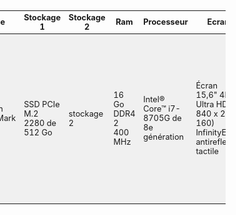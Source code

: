 <table style="margin-left: -29em;margin-right: -29em; font-size: 0.8rem">
  <thead>
    <tr>
      <th>Modèle</th>
      <th>Autonomie</th>
      <th>Stockage 1</th>
      <th>Stockage 2</th>
      <th>Ram</th>
      <th>Processeur</th>
      <th>Ecran</th>
      <th>Prix</th>
      <th>OS</th>
      <th>Carte graphique</th>
      <th>Port écran</th>
      <th>Thunderbolt</th>
      <th>Garantie</th>
      <th>Coupons</th>
    </tr>
  </thead>
  <tbody>
    <tr style="background-color: #F0F0F0">
      <th>
        <a href="https://www.dell.com/fr-fr/shop/laptops/nouveau-syst%C3%A8me-2-en-1-15/spd/xps-15-9575-2-in-1-laptop">XPS 15 2-en-1</a>
      </th>
      <td>15h 25m* en FHD(MobileMark 2014)</td>
      <td>SSD PCIe M.2 2280 de 512 Go</td>
      <td>stockage 2</td>
      <td>16 Go DDR4 2 400 MHz</td>
      <td>Intel® Core™ i7-8705G de 8e génération</td>
      <td>Écran 15,6" 4K Ultra HD (3 840 x 2 160) InfinityEdge antireflet tactile</td>
      <td>2 499,11 € livraison gratuite</td>
      <td>Windows 10 Famille 64 bits</td>
      <td>Radeon™ RX Vega M GL avec 4 Go HBM2</td>
      <td>DisplayPort</td>
      <td>2x Thunderbolt 3 (4x PCI 3e génération)</td>
      <td>
        <ul>
          <li>Service étendu pour la batterie : Non</li>
          <li>Support : 1 an Premium Support avec intervention sur site</li>
          <li>Couverture des dommages accidentels : Non</li>
        </ul>
        </td>
      <td><ul>
        <li>SAVE10 (10% fin 3 oct) -249,86€</li>
        <li>Livraison gratuite pour tous nos modèles Inspiron et XPS. (fin 30 oct)</ul>
      </td>
    </tr>
  </tbody>
</table>
